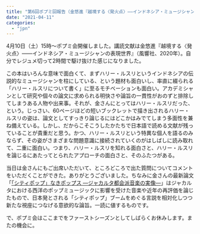 ```yaml
---
title: "第6回ポプミ回報告（金悠進『越境する〈発火点〉――インドネシア・ミュージシャンの表現世界』風響社、2020年）"
date: "2021-04-11"
categories: 
  - "jpn"
---
```


4月10日（土）15時～ポプミ会開催しました。講読文献は金悠進『越境する〈発火点〉――インドネシア・ミュージシャンの表現世界』（風響社、2020年）。自分でレジュメ切って2時間で駆け抜けた感じになりました。

この本はいろんな意味で面白くて、まずハリー・ルスリというインドネシアの伝説的なミュージシャンを柱にしている、という題材も面白いし、率直に綴られる「ハリー・ルスリについて書く」に至るモチベーションも面白い。アカデミシャンとして研究や個々の論文に求められる明快さや論旨の一貫性がおのずと排除してしまうある人物や出来事。それが、金さんにとってはハリー・ルスリだった、という。じっさい、60ページほどの短いブックレットで描き出されるハリー・ルスリの姿は、論文としてすっきり論じるにはどこかはみでてしまう多面性を兼ね備えている。しかし、だからこそこうしたかたちで日本語で読める文献が残っていることが貴重だと思う。かつ、ハリー・ルスリという特異な個人を語るのみならず、その姿がさまざまな問題意識に接続されていくのがはしばしに読み取れて、二重に面白い。つまり、ハリー・ルスリを知れる面白さと、ハリー・ルスリを論じるにあたってとられたアプローチの面白さと、そのふたつがある。

当日は金さんにもご出席いただいて、ところどころで出た質問についてコメントをいただくことができた。ありがとうございました。ちなみに金さんの最新論文「[「シティポップ」なきポップス —ジャカルタ都会派音楽の実像—](https://researchmap.jp/yujinkim/published_papers/32115421)」はジャカルタにおける西洋のポップミュージックに影響を受けた音楽や近年の再評価を論じたもので、日本発とされる「シティポップ」ブームをめぐる言説を相対化しつつ新たな視座につなげる意欲的な論旨。一読に値するものです。

で、ポプミ会はここまでをファーストシーズンとしてしばらくお休みします。またの機会に。
